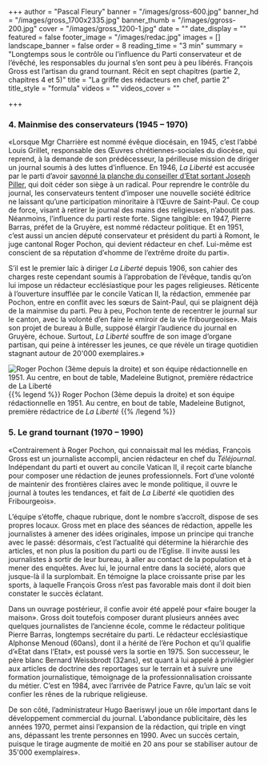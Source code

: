 +++
author = "Pascal Fleury"
banner = "/images/gross-600.jpg"
banner_hd = "/images/gross_1700x2335.jpg"
banner_thumb = "/images/ggross-200.jpg"
cover = "/images/gross_1200-1.jpg"
date = ""
date_display = ""
featured = false
footer_image = "/images/redac.jpg"
images = []
landscape_banner = false
order = 8
reading_time = "3 min"
summary = "Longtemps sous le contrôle ou l’influence du Parti conservateur et de l’évêché, les responsables du journal s’en sont peu à peu libérés. François Gross est l’artisan du grand tournant. Récit en sept chapitres (partie 2, chapitres 4 et 5)"
title = "La griffe des rédacteurs en chef, partie 2"
title_style = "formula"
videos = ""
videos_cover = ""

+++
### 4. Mainmise des conservateurs (1945 – 1970)

«Lorsque Mgr Charrière est nommé évêque diocésain, en 1945, c’est l’abbé Louis Grillet, responsable des Œuvres chrétiennes-sociales du diocèse, qui reprend, à la demande de son prédécesseur, la périlleuse mission de diriger un journal soumis à des luttes d’influence. En 1946, _La Liberté_ est accusée par le parti d’avoir <a href="https://150ans.lalib.ch/article/le-reflet-de-l-identite-fribourgeoise/" target="_blank">savonné la planche du conseiller d’Etat sortant Joseph Piller</a>, qui doit céder son siège à un radical. Pour reprendre le contrôle du journal, les conservateurs tentent d’imposer une nouvelle société éditrice ne laissant qu’une participation minoritaire à l’Œuvre de Saint-Paul. Ce coup de force, visant à retirer le journal des mains des religieuses, n’aboutit pas. Néanmoins, l’influence du parti reste forte. Signe tangible: en 1947, Pierre Barras, préfet de la Gruyère, est nommé rédacteur politique. Et en 1951, c’est aussi un ancien député conservateur et président du parti à Romont, le juge cantonal Roger Pochon, qui devient rédacteur en chef. Lui-même est conscient de sa réputation d’«homme de l’extrême droite du parti».

S’il est le premier laïc à diriger _La Liberté_ depuis 1906, son cahier des charges reste cependant soumis à l’approbation de l’évêque, tandis qu’on lui impose un rédacteur ecclésiastique pour les pages religieuses. Réticente à l’ouverture insufflée par le concile Vatican II, la rédaction, emmenée par Pochon, entre en conflit avec les sœurs de Saint-Paul, qui se plaignent déjà de la mainmise du parti. Peu à peu, Pochon tente de recentrer le journal sur le canton, avec la volonté d’en faire le «miroir de la vie fribourgeoise». Mais son projet de bureau à Bulle, supposé élargir l’audience du journal en Gruyère, échoue. Surtout, _La Liberté_ souffre de son image d’organe partisan, qui peine à intéresser les jeunes, ce que révèle un tirage quotidien stagnant autour de 20'000 exemplaires.»

![Roger Pochon (3ème depuis la droite) et son équipe rédactionnelle en 1951. Au centre, en bout de table, Madeleine Butignot, première rédactrice de La Liberté](/images/redaction1951.jpg "Roger Pochon (3ème depuis la droite) et son équipe rédactionnelle en 1951. Au centre, en bout de table, Madeleine Butignot, première rédactrice de La Liberté")  
{{% legend %}}
Roger Pochon (3ème depuis la droite) et son équipe rédactionnelle en 1951. Au centre, en bout de table, Madeleine Butignot, première rédactrice de <i>La Liberté</i>
{{% /legend %}}

### 5. Le grand tournant (1970 – 1990)

«Contrairement à Roger Pochon, qui connaissait mal les médias, François Gross est un journaliste accompli, ancien rédacteur en chef du _Téléjournal_. Indépendant du parti et ouvert au concile Vatican II, il reçoit carte blanche pour composer une rédaction de jeunes professionnels. Fort d’une volonté de maintenir des frontières claires avec le monde politique, il ouvre le journal à toutes les tendances, et fait de _La Liberté_ «le quotidien des Fribourgeois».

L’équipe s’étoffe, chaque rubrique, dont le nombre s’accroît, dispose de ses propres locaux. Gross met en place des séances de rédaction, appelle les journalistes à amener des idées originales, impose un principe qui tranche avec le passé: désormais, c’est l’actualité qui détermine la hiérarchie des articles, et non plus la position du parti ou de l’Eglise. Il invite aussi les journalistes à sortir de leur bureau, à aller au contact de la population et à mener des enquêtes. Avec lui, le journal entre dans la société, alors que jusque-là il la surplombait. En témoigne la place croissante prise par les sports, à laquelle François Gross n’est pas favorable mais dont il doit bien constater le succès éclatant.

Dans un ouvrage postérieur, il confie avoir été appelé pour «faire bouger la maison». Gross doit toutefois composer durant plusieurs années avec quelques journalistes de l’ancienne école, comme le rédacteur politique Pierre Barras, longtemps secrétaire du parti. Le rédacteur ecclésiastique Alphonse Menoud (60ans), dont il a hérité de l’ère Pochon et qu’il qualifie d’«Etat dans l’Etat», est poussé vers la sortie en 1975. Son successeur, le père blanc Bernard Weissbrodt (32ans), est quant à lui appelé à privilégier aux articles de doctrine des reportages sur le terrain et à suivre une formation journalistique, témoignage de la professionnalisation croissante du métier. C’est en 1984, avec l’arrivée de Patrice Favre, qu’un laïc se voit confier les rênes de la rubrique religieuse.

De son côté, l’administrateur Hugo Baeriswyl joue un rôle important dans le développement commercial du journal. L’abondance publicitaire, dès les années 1970, permet ainsi l’expansion de la rédaction, qui triple en vingt ans, dépassant les trente personnes en 1990. Avec un succès certain, puisque le tirage augmente de moitié en 20 ans pour se stabiliser autour de 35'000 exemplaires».